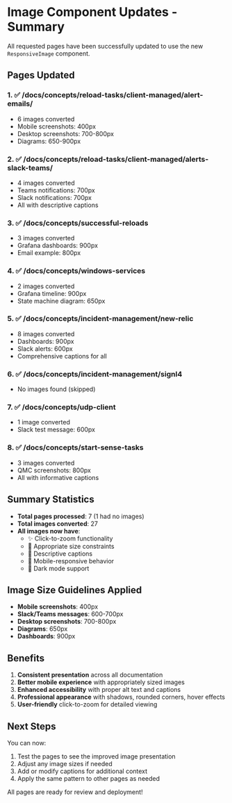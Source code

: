 # Image Component Updates - Summary

All requested pages have been successfully updated to use the new `ResponsiveImage` component.

## Pages Updated

### 1. ✅ /docs/concepts/reload-tasks/client-managed/alert-emails/

- 6 images converted
- Mobile screenshots: 400px
- Desktop screenshots: 700-800px
- Diagrams: 650-900px

### 2. ✅ /docs/concepts/reload-tasks/client-managed/alerts-slack-teams/

- 4 images converted
- Teams notifications: 700px
- Slack notifications: 700px
- All with descriptive captions

### 3. ✅ /docs/concepts/successful-reloads

- 3 images converted
- Grafana dashboards: 900px
- Email example: 800px

### 4. ✅ /docs/concepts/windows-services

- 2 images converted
- Grafana timeline: 900px
- State machine diagram: 650px

### 5. ✅ /docs/concepts/incident-management/new-relic

- 8 images converted
- Dashboards: 900px
- Slack alerts: 600px
- Comprehensive captions for all

### 6. ✅ /docs/concepts/incident-management/signl4

- No images found (skipped)

### 7. ✅ /docs/concepts/udp-client

- 1 image converted
- Slack test message: 600px

### 8. ✅ /docs/concepts/start-sense-tasks

- 3 images converted
- QMC screenshots: 800px
- All with informative captions

## Summary Statistics

- **Total pages processed**: 7 (1 had no images)
- **Total images converted**: 27
- **All images now have**:
  - ✨ Click-to-zoom functionality
  - 📏 Appropriate size constraints
  - 📝 Descriptive captions
  - 📱 Mobile-responsive behavior
  - 🌙 Dark mode support

## Image Size Guidelines Applied

- **Mobile screenshots**: 400px
- **Slack/Teams messages**: 600-700px
- **Desktop screenshots**: 700-800px
- **Diagrams**: 650px
- **Dashboards**: 900px

## Benefits

1. **Consistent presentation** across all documentation
2. **Better mobile experience** with appropriately sized images
3. **Enhanced accessibility** with proper alt text and captions
4. **Professional appearance** with shadows, rounded corners, hover effects
5. **User-friendly** click-to-zoom for detailed viewing

## Next Steps

You can now:

1. Test the pages to see the improved image presentation
2. Adjust any image sizes if needed
3. Add or modify captions for additional context
4. Apply the same pattern to other pages as needed

All pages are ready for review and deployment!
